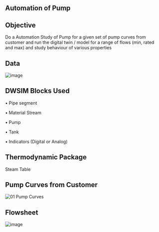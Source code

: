 ## Automation of Pump

## Objective

Do a Automation Study of Pump for a given set of pump curves from customer and run the digital twin / model for a range of flows (min, rated and max) and study behaviour of various properties

## Data

![image](https://github.com/virajdesai0309/DWSim-Automation-Repo/assets/87890409/0cb3beb9-162a-4fc5-99ea-04e4e072664d)

## DWSIM Blocks Used

•	Pipe segment

•	Material Stream

•	Pump

•	Tank

•	Indicators (Digital or Analog)


## Thermodynamic Package

Steam Table

## Pump Curves from Customer

![01 Pump Curves](https://github.com/virajdesai0309/DWSim-Automation-Repo/assets/87890409/0696b962-4580-4361-ba54-c7967791a38a)

## Flowsheet

![image](https://user-images.githubusercontent.com/87890409/197324464-55c2d1d3-0622-4208-a040-78c3d0434171.png)


